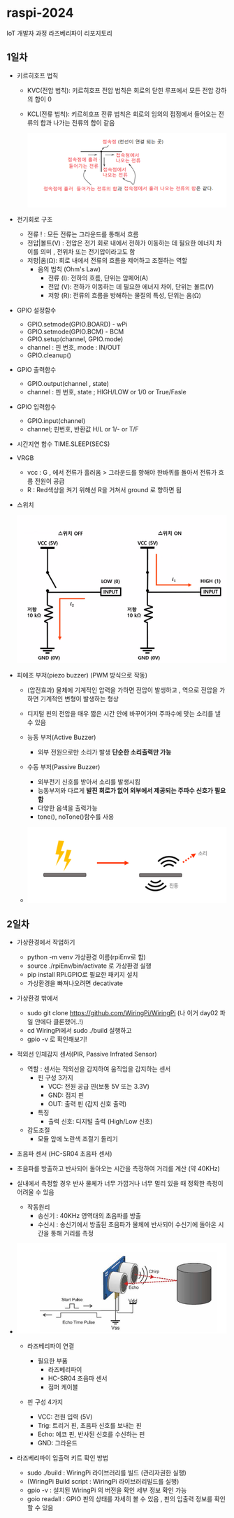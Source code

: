 # raspi-2024
IoT 개발자 과정 라즈베리파이 리포지토리

## 1일차
- 키르히호프 법칙 
    - KVC(전압 법칙): 키르히호프 전압 법칙은 회로의 닫힌 루프에서 모든 전압 강하의 합이 0
    - KCL(전류 법칙): 키르히호프 전류 법칙은 회로의 임의의 접점에서 들어오는 전류의 합과 나가는 전류의 합이 같음
    
        ![KCL](https://raw.githubusercontent.com/som7199/raspi-2024/main/images/ras001.png)

- 전기회로 구조
    - 전류 ! : 모든 전류는 그라운드를 통해서 흐름 
    - 전압|볼트(V) : 전압은 전기 회로 내에서 전하가 이동하는 데 필요한 에너지 차이를 의미 , 전위차 또는 전기압이라고도 함
    - 저항|옴(Ω): 회로 내에서 전류의 흐름을 제어하고 조절하는 역할
        - 옴의 법칙 (Ohm's Law)
            - 전류 (I): 전하의 흐름, 단위는 암페어(A)
            - 전압 (V): 전하가 이동하는 데 필요한 에너지 차이, 단위는 볼트(V)
            - 저항 (R): 전류의 흐름을 방해하는 물질의 특성, 단위는 옴(Ω)

- GPIO 설정함수
    - GPIO.setmode(GPIO.BOARD) - wPi
    - GPIO.setmode(GPIO.BCM) - BCM
    - GPIO.setup(channel, GPIO.mode)
    - channel : 핀 번호, mode : IN/OUT
    - GPIO.cleanup()

- GPIO 출력함수
    - GPIO.output(channel , state)
    - channel : 핀 번호, state ; HIGH/LOW or 1/0 or True/Fasle
- GPIO 입력함수
    - GPIO.input(channel)
    - channel; 핀번호, 반환값 H/L or 1/- or T/F
- 시간지연 함수 TIME.SLEEP(SECS)

- VRGB
    - vcc : G , 에서 전류가 흘러옴 > 그라운드를 향해야 한바퀴를 돌아서 전류가 흐름 전원이 공급
    - R : Red색상을 켜기 위해선 R을 거쳐서 ground 로 향하면 됨 

- 스위치

    ![KCL](https://raw.githubusercontent.com/som7199/raspi-2024/main/images/ras002.png)


- 피에조 부저(piezo buzzer)  (PWM 방식으로 작동)
    - (압전효과) 물체에 기계적인 압력을 가하면 전압이 발생하고 , 역으로 전압을 가하면 기계적인 변형이 발생하는 형상 
    - 디지털 핀의 전압을 매우 짧은 시간 안에 바꾸어가며 주파수에 맞는 소리를 낼 수 있음 
    - 능동 부저(Active Buzzer)
        - 외부 전원으로만 소리가 발생 **단순한 소리출력만 가능**
    - 수동 부저(Passive Buzzer)
        - 외부전기 신호를 받아서 소리를 발생시킴 
        - 능동부저와 다르게 **발진 회로가 없어 외부에서 제공되는 주파수 신호가 필요함**
        - 다양한 음색을 출력가능 
        - tone(), noTone()함수를 사용

    - ![피에조 부저원리(압전효과)](https://raw.githubusercontent.com/som7199/raspi-2024/main/images/ras003.png)


## 2일차
- 가상환경에서 작업하기
    - python -m venv 가상환경 이름(rpiEnv로 함)
    - source ./rpiEnv/bin/activate 로 가상환경 실행
    - pip install RPi.GPIO로 필요한 패키지 설치
    - 가상환경을 빠져나오려면 decativate

- 가상환경 밖에서
    - sudo git clone https://github.com/WiringPi/WiringPi (나 이거 day02 파일 안에다 클론했어..!)
    - cd WiringPi에서 sudo ./build 실행하고
    - gpio -v 로 확인해보기!

- 적외선 인체감지 센서(PIR, Passive Infrated Sensor)
    - 역할 : 센서는 적외선을 감지하여 움직임을 감지하는 센서
        - 핀 구성 3가지 
            - VCC: 전원 공급 핀(보통 5V 또는 3.3V)
            - GND: 접지 핀
            - OUT: 출력 핀 (감지 신호 출력)
        - 특징
            - 출력 신호: 디지털 출력 (High/Low 신호)
    - 감도조절
        - 모듈 앞에 노란색 조절기 돌리기 

- 초음파 센서 (HC-SR04 초음파 센서)
 - 초음파를 방출하고 반사되어 돌아오는 시간을 측정하여 거리를 계산 (약 40KHz)
 - 실내에서 측정할 경우 반사 물체가 너무 가깝거나 너무 멀리 있을 때 정확한 측정이 어려울 수 있음
    - 작동원리
        - 송신기 : 40KHz 영역대의 초음파를 방출 
        - 수신시 : 송신기에서 방출된 초음파가 물체에 반사되어 수신기에 돌아온 시간을 통해 거리를 측정
  - ![초음파센서 작동원리](https://raw.githubusercontent.com/som7199/raspi-2024/main/images/ras004.png)

    - 라즈베리파이 연결
        - 필요한 부품
            - 라즈베리파이
            - HC-SR04 초음파 센서
            - 점퍼 케이블

    - 핀 구성 4가지
        - VCC: 전원 입력 (5V)
        - Trig: 트리거 핀, 초음파 신호를 보내는 핀
        - Echo: 에코 핀, 반사된 신호를 수신하는 핀
        - GND: 그라운드

- 라즈베리파이 입출력 키트 확인 방법
    - sudo ./build : WiringPi 라이브러리를 빌드 (관리자권한 실행)
    - (WiringPi Build script : WiringPi 라이브러리빌드를 실행) 
    - gpio -v : 설치된 WiringPi 의 버전을 확인 세부 정보 확인 가능
    - goio readall : GPIO 핀의 상태를 자세히 볼 수 있음 , 핀의 입출력 정보를 확인 할 수 있음
